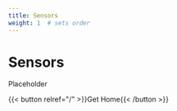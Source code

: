 ```yaml
---
title: Sensors
weight: 1  # sets order
---
```


# Sensors

Placeholder

{{< button relref="/" >}}Get Home{{< /button >}}
